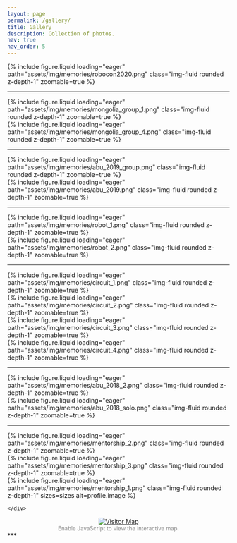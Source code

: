 ```yaml
---
layout: page
permalink: /gallery/
title: Gallery
description: Collection of photos.
nav: true
nav_order: 5
---
```

<div class="row mt-3">
    <div class="col-sm mt-3 mt-md-0">
        {% include figure.liquid loading="eager" path="assets/img/memories/robocon2020.png" class="img-fluid rounded z-depth-1" zoomable=true %}
    </div>
</div>

***

<div class="row mt-3">
    <div class="col-sm mt-3 mt-md-0">
        {% include figure.liquid loading="eager" path="assets/img/memories/mongolia_group_1.png" class="img-fluid rounded z-depth-1" zoomable=true %}
    </div>
    <div class="col-sm mt-3 mt-md-0">
        {% include figure.liquid loading="eager" path="assets/img/memories/mongolia_group_4.png" class="img-fluid rounded z-depth-1" zoomable=true %}
    </div>
</div>

***
<div class="row mt-3">
    <div class="col-sm mt-3 mt-md-0">
        {% include figure.liquid loading="eager" path="assets/img/memories/abu_2019_group.png" class="img-fluid rounded z-depth-1" zoomable=true %}
    </div>
    <div class="col-sm mt-3 mt-md-0">
        {% include figure.liquid loading="eager" path="assets/img/memories/abu_2019.png" class="img-fluid rounded z-depth-1" zoomable=true %}
    </div>
</div>

***
<div class="row mt-3">
    <div class="col-sm mt-3 mt-md-0">
        {% include figure.liquid loading="eager" path="assets/img/memories/robot_1.png" class="img-fluid rounded z-depth-1" zoomable=true %}
    </div>
    <div class="col-sm mt-3 mt-md-0">
        {% include figure.liquid loading="eager" path="assets/img/memories/robot_2.png" class="img-fluid rounded z-depth-1" zoomable=true %}
    </div>
</div>

***
<div class="row mt-3">
    <div class="col-sm mt-3 mt-md-0">
        {% include figure.liquid loading="eager" path="assets/img/memories/circuit_1.png" class="img-fluid rounded z-depth-1" zoomable=true %}
    </div>
    <div class="col-sm mt-3 mt-md-0">
        {% include figure.liquid loading="eager" path="assets/img/memories/circuit_2.png" class="img-fluid rounded z-depth-1" zoomable=true %}
    </div>
    <div class="col-sm mt-3 mt-md-0">
        {% include figure.liquid loading="eager" path="assets/img/memories/circuit_3.png" class="img-fluid rounded z-depth-1" zoomable=true %}
    </div>
    <div class="col-sm mt-3 mt-md-0">
        {% include figure.liquid loading="eager" path="assets/img/memories/circuit_4.png" class="img-fluid rounded z-depth-1" zoomable=true %}
    </div>
</div>

***
<div class="row mt-3">
    <div class="col-sm mt-3 mt-md-0">
        {% include figure.liquid loading="eager" path="assets/img/memories/abu_2018_2.png" class="img-fluid rounded z-depth-1" zoomable=true %}
    </div>
    <div class="col-sm mt-3 mt-md-0">
        {% include figure.liquid loading="eager" path="assets/img/memories/abu_2018_solo.png" class="img-fluid rounded z-depth-1" zoomable=true %}
    </div>
</div>

***

<div class="row mt-3">
    <div class="col-sm mt-3 mt-md-0">
        {% include figure.liquid loading="eager" path="assets/img/memories/mentorship_2.png" class="img-fluid rounded z-depth-1" zoomable=true %}
    </div>
    <div class="col-sm mt-3 mt-md-0">
        {% include figure.liquid loading="eager" path="assets/img/memories/mentorship_3.png" class="img-fluid rounded z-depth-1" zoomable=true %}
    </div>
        <div class="col-sm mt-3 mt-md-0">
            {% include figure.liquid loading="eager" path="assets/img/memories/mentorship_1.png" class="img-fluid rounded z-depth-1" sizes=sizes alt=profile.image %}

    </div>
</div>
<div class="visitor-map" style="width:100%;text-align:center;">
    <!-- ClustrMaps visitor map embed with HTTPS and fallback link -->
    <script type="text/javascript" id="clustrmaps" src="https://cdn.clustrmaps.com/map_v2.js?cl=ffffff&w=a&t=n&d=i3ZOnW7u2ldpGbt-bX8GSq6_KKw_zxIAAah-eceve0k"></script>
    <noscript>
        <a href="https://clustrmaps.com/site/1bq2d" title="Visitor Map" target="_blank" rel="noopener">
            <img src="https://clustrmaps.com/map_v2.png?cl=ffffff&w=a&t=n&d=i3ZOnW7u2ldpGbt-bX8GSq6_KKw_zxIAAah-eceve0k" alt="Visitor Map" style="max-width:100%;border:0;">
        </a>
        <br>
        <span style="font-size:0.9em;color:#888;">Enable JavaScript to view the interactive map.</span>
    </noscript>
</div>
***


